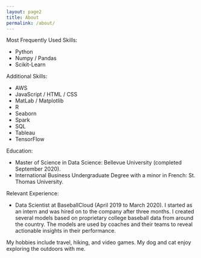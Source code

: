 ```yaml
---
layout: page2
title: About
permalink: /about/
---
```


Most Frequently Used Skills:
- Python
- Numpy / Pandas 
- Scikit-Learn

Additional Skills:
- AWS
- JavaScript / HTML / CSS
- MatLab / Matplotlib 
- R
- Seaborn
- Spark
- SQL 
- Tableau
- TensorFlow

Education:
- Master of Science in Data Science: Bellevue University (completed September 2020). 
- International Business Undergraduate Degree with a minor in French: St. Thomas University.

Relevant Experience: 
- Data Scientist at BaseballCloud (April 2019 to March 2020). I started as an intern and was hired on to the company after three months. I created several models based on proprietary college baseball data from around the country. The models are used by coaches and their teams to reveal actionable insights in their performance.

My hobbies include travel, hiking, and video games. My dog and cat enjoy exploring the outdoors with me.
